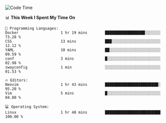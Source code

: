 <!-- [![Top Langs](https://github-readme-stats.vercel.app/api/top-langs/?username=gagahsyuja&theme=dracula&hide_border=true&border_radius=7)](https://github.com/anuraghazra/github-readme-stats) -->

<!--START_SECTION:waka-->
![Code Time](http://img.shields.io/badge/Code%20Time-950%20hrs%2033%20mins-blue)

📊 **This Week I Spent My Time On** 

```text
💬 Programming Languages: 
Docker                   1 hr 19 mins        ██████████████████░░░░░░░   73.28 % 
CSS                      13 mins             ███░░░░░░░░░░░░░░░░░░░░░░   12.12 % 
YAML                     10 mins             ██░░░░░░░░░░░░░░░░░░░░░░░   09.59 % 
conf                     3 mins              █░░░░░░░░░░░░░░░░░░░░░░░░   02.98 % 
swayconfig               1 min               ░░░░░░░░░░░░░░░░░░░░░░░░░   01.53 % 

🔥 Editors: 
Neovim                   1 hr 43 mins        ████████████████████████░   95.20 % 
Vim                      5 mins              █░░░░░░░░░░░░░░░░░░░░░░░░   04.80 % 

💻 Operating System: 
Linux                    1 hr 48 mins        █████████████████████████   100.00 % 
```


<!--END_SECTION:waka-->
